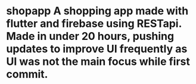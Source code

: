 # shopapp A shopping app made with flutter and firebase using RESTapi. Made in under 20 hours, pushing updates to improve UI frequently as UI was not the main focus while first commit.